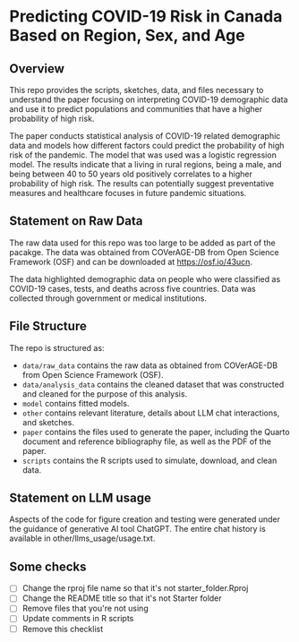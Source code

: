 # Predicting COVID-19 Risk in Canada Based on Region, Sex, and Age

## Overview

This repo provides the scripts, sketches, data, and files necessary to understand the paper focusing on interpreting COVID-19 demographic data and use it to predict populations and communities that have a higher probability of high risk. 

The paper conducts statistical analysis of COVID-19 related demographic data and models how different factors could predict the probability of high risk of the pandemic. The model that was used was a logistic regression model. The results indicate that a living in rural regions, being a male, and being between 40 to 50 years old positively correlates to a higher probability of high risk. The results can potentially suggest preventative measures and healthcare focuses in future pandemic situations. 

## Statement on Raw Data

The raw data used for this repo was too large to be added as part of the pacakge. The data was obtained from COVerAGE-DB from Open Science Framework (OSF) and can be downloaded at https://osf.io/43ucn. 

The data highlighted demographic data on people who were classified as COVID-19 cases, tests, and deaths across five countries. Data was collected through government or medical institutions. 

## File Structure

The repo is structured as:

-   `data/raw_data` contains the raw data as obtained from COVerAGE-DB from Open Science Framework (OSF).
-   `data/analysis_data` contains the cleaned dataset that was constructed and cleaned for the purpose of this analysis. 
-   `model` contains fitted models. 
-   `other` contains relevant literature, details about LLM chat interactions, and sketches.
-   `paper` contains the files used to generate the paper, including the Quarto document and reference bibliography file, as well as the PDF of the paper. 
-   `scripts` contains the R scripts used to simulate, download, and clean data.


## Statement on LLM usage

Aspects of the code for figure creation and testing were generated under the guidance of generative AI tool ChatGPT. The entire chat history is available in other/llms_usage/usage.txt.

## Some checks

- [ ] Change the rproj file name so that it's not starter_folder.Rproj
- [ ] Change the README title so that it's not Starter folder
- [ ] Remove files that you're not using
- [ ] Update comments in R scripts
- [ ] Remove this checklist